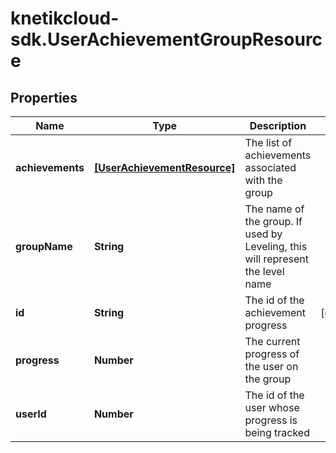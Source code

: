 # knetikcloud-sdk.UserAchievementGroupResource

## Properties
Name | Type | Description | Notes
------------ | ------------- | ------------- | -------------
**achievements** | [**[UserAchievementResource]**](UserAchievementResource.md) | The list of achievements associated with the group | 
**groupName** | **String** | The name of the group.  If used by Leveling, this will represent the level name | 
**id** | **String** | The id of the achievement progress | [optional] 
**progress** | **Number** | The current progress of the user on the group | 
**userId** | **Number** | The id of the user whose progress is being tracked | 


